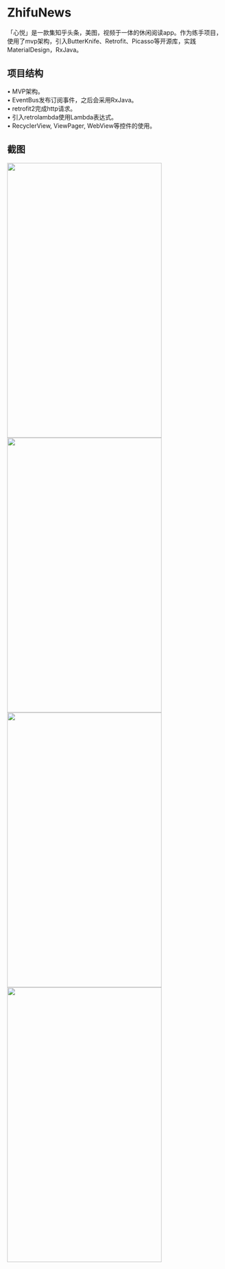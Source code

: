 # ZhifuNews
「心悦」是一款集知乎头条，美图，视频于一体的休闲阅读app。作为练手项目，使用了mvp架构，引入ButterKnife、Retrofit、Picasso等开源库，实践MaterialDesign，RxJava。
## 项目结构
•	MVP架构。<Br>
•	EventBus发布订阅事件，之后会采用RxJava。<Br>
•	retrofit2完成http请求。<Br>
•	引入retrolambda使用Lambda表达式。<Br>
•	RecyclerView, ViewPager, WebView等控件的使用。<Br>
## 截图
 <img src="https://github.com/homcin/ZhifuNews/blob/master/img/1.png" width = "360" height = "640" align=center margin="56"/>
 <img src="https://github.com/homcin/ZhifuNews/blob/master/img/2.png" width = "360" height = "640" align=center margin="56"/>
 <img src="https://github.com/homcin/ZhifuNews/blob/master/img/3.png" width = "360" height = "640" align=center margin="56"/>
 <img src="https://github.com/homcin/ZhifuNews/blob/master/img/4.png" width = "360" height = "640" align=center margin="56"/>
